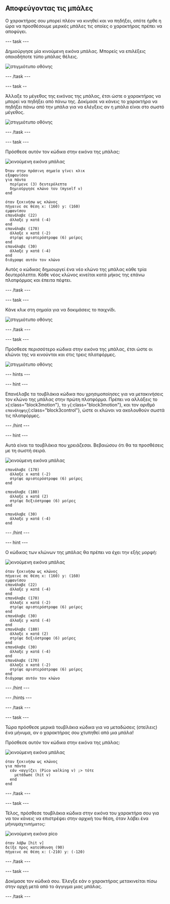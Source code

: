 ## Αποφεύγοντας τις μπάλες

Ο χαρακτήρας σου μπορεί πλέον να κινηθεί και να πηδήξει, οπότε ήρθε η ώρα να προσθέσουμε μερικές μπάλες τις οποίες ο χαρακτήρας πρέπει να αποφύγει.

--- task ---

Δημιούργησε μία κινούμενη εικόνα μπάλας. Μπορείς να επιλέξεις οποιοδήποτε τύπο μπάλας θέλεις.

![στιγμιότυπο οθόνης](images/dodge-balls.png)

--- /task ---

--- task --

Άλλαξε το μέγεθος της εικόνας της μπάλας, έτσι ώστε ο χαρακτήρας να μπορεί να πηδήξει από πάνω της. Δοκίμασε να κάνεις το χαρακτήρα να πηδήξει πάνω από την μπάλα για να ελέγξεις αν η μπάλα είναι στο σωστό μέγεθος.

![στιγμιότυπο οθόνης](images/dodge-ball-resize.png)

--- /task ---

--- task ---

Πρόσθεσε αυτόν τον κώδικα στην εικόνα της μπάλας:

![κινούμενη εικόνα μπάλας](images/ball_sprite.png)

```blocks3
Όταν στην πράσινη σημαία γίνει κλικ
εξαφανίσου
για πάντα 
  περίμενε (3) δευτερόλεπτα
  δημιούργησε κλώνο του (myself v)
end
```

```blocks3
όταν ξεκινήσω ως κλώνος
πήγαινε σε θέση x: (160) y: (160)
εμφανίσου
επανάλαβε (22) 
  άλλαξε y κατά (-4)
end
επανάλαβε (170) 
  άλλαξε x κατά (-2)
  στρίψε αριστερόστροφα (6) μοίρες
end
επανάλαβε (30) 
  άλλαξε y κατά (-4)
end
διάγραψε αυτόν τον κλώνο
```

Αυτός ο κώδικας δημιουργεί ένα νέο κλώνο της μπάλας κάθε τρία δευτερόλεπτα. Κάθε νέος κλώνος κινείται κατά μήκος της επάνω πλατφόρμας και έπειτα πέφτει.

--- /task ---

--- task ---

Κάνε κλικ στη σημαία για να δοκιμάσεις το παιχνίδι.

![στιγμιότυπο οθόνης](images/dodge-ball-test.png)

--- /task ---

--- task ---

Πρόσθεσε περισσότερο κώδικα στην εικόνα της μπάλας, έτσι ώστε οι κλώνοι της να κινούνται και στις τρεις πλατφόρμες.

![στιγμιότυπο οθόνης](images/dodge-ball-more-motion.png)

--- hints ---

--- hint ---

Επανέλαβε τα τουβλάκια κώδικα που χρησιμοποίησες για να μετακινήσεις τον κλώνο της μπάλας στην πρώτη πλατφόρμα. Πρέπει να αλλάξεις το `x`{:class="block3motion"}, το `y`{:class="block3motion"}, και τον αριθμό `επανάληψης`{:class="block3control"}, ώστε οι κλώνοι να ακολουθούν σωστά τις πλατφόρμες.

--- /hint ---

--- hint ---

Αυτά είναι τα τουβλάκια που χρειάζεσαι. Βεβαιώσου ότι θα τα προσθέσεις με τη σωστή σειρά.

![κινούμενη εικόνα μπάλας](images/ball_sprite.png)

```blocks3
επανάλαβε (170) 
  άλλαξε x κατά (-2)
  στρίψε αριστερόστροφα (6) μοίρες
end

επανάλαβε (180) 
  άλλαξε x κατά (2)
  στρίψε δεξιόστροφα (6) μοίρες
end

επανάλαβε (30) 
  άλλαξε y κατά (-4)
end
```

--- /hint ---

--- hint ---

Ο κώδικας των κλώνων της μπάλας θα πρέπει να έχει την εξής μορφή:

![κινούμενη εικόνα μπάλας](images/ball_sprite.png)

```blocks3
όταν ξεκινήσω ως κλώνος
πήγαινε σε θέση x: (160) y: (160)
εμφανίσου
επανάλαβε (22) 
  άλλαξε y κατά (-4)
end
επανάλαβε (170) 
  άλλαξε x κατά (-2)
  στρίψε αριστερόστροφα (6) μοίρες
end
επανάλαβε (30) 
  άλλαξε y κατά (-4)
end
επανάλαβε (180) 
  άλλαξε x κατά (2)
  στρίψε δεξιόστροφα (6) μοίρες
end
επανάλαβε (30) 
  άλλαξε y κατά (-4)
end
επανάλαβε (170) 
  άλλαξε x κατά (-2)
  στρίψε αριστερόστροφα (6) μοίρες
end
διάγραψε αυτόν τον κλώνο
```

--- /hint ---

--- /hints ---

--- /task ---

--- task ---

Τώρα πρόσθεσε μερικά τουβλάκια κώδικα για να μεταδώσεις (στείλεις) ένα μήνυμα, αν ο χαρακτήρας σου χτυπηθεί από μια μπάλα!

Πρόσθεσε αυτόν τον κώδικα στην εικόνα της μπάλας:

![κινούμενη εικόνα μπάλας](images/ball_sprite.png)

```blocks3
όταν ξεκινήσω ως κλώνος
για πάντα 
  εάν <αγγίζει (Pico walking v) ;> τότε 
    μετάδωσε (hit v)
  end
end
```

--- /task ---

--- task ---

Τέλος, πρόσθεσε τουβλάκια κώδικα στην εικόνα του χαρακτήρα σου για να τον κάνεις να επιστρέψει στην αρχική του θέση, όταν λάβει ένα μήνυμα`χτυπήματος`:

![κινούμενη εικόνα pico](images/pico_walking_sprite.png)

```blocks3
όταν λάβω [hit v]
δείξε προς κατεύθυνση (90)
πήγαινε σε θέση x: (-210) y: (-120)
```

--- /task ---

--- task ---

Δοκίμασε τον κώδικά σου. Έλεγξε εάν ο χαρακτήρας μετακινείται πίσω στην αρχή μετά από το άγγιγμα μιας μπάλας.

--- /task ---